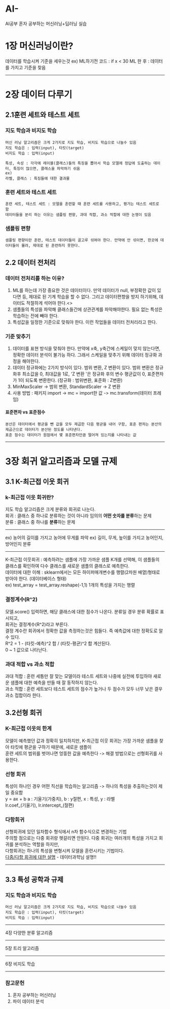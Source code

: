 # AI-
AI공부
혼자 공부하는 머신러닝+딥러닝 실습

# 1장 머신러닝이란?

데이터를 학습시켜 기준을 세우는것 
ex) ML하기전 코드 : if x < 30
    ML 한 후 : 데이터를 가지고 기준을 찾음

***
# 2장 데이터 다루기
## 2.1훈련 세트와 테스트 세트  
### 지도 학습과 비지도 학습
    머신 러닝 알고리즘은 크게 2가지로 지도 학습, 비지도 학습으로 나눌수 있음
    지도 학습은 : 입력(input), 타킷(target) 
    비지도 학습 : 입력(input)
    
    특성, 속성 : 각각에 레이블(클래스)들의 특징을 뽑아서 학습 모델에 정답에 도출하는 데이터, 특징이 많으면, 클래스을 파악하기 쉬움
    ex) 
    라벨, 클래스 : 특징들에 대한 결과물

### 훈련 세트와 테스트 세트
    훈련 세트, 테스트 세트 : 모델을 훈련할 때 훈련 세트를 사용하고, 평가는 테스트 세트로 함
    데이터들을 분리 하는 이유는 샘플링 편향, 과대 적합, 과소 적합에 대한 논쟁이 있음   
### 샘플링 편향
    샘플링 편향이란 훈련, 테스트 데이터들이 골고루 섞여야 한다. 만약에 안 섞이면, 한곳에 데이터들이 몰려, 제대로 된 훈련하지 못한다.
    
## 2.2 데이터 전처리
    
### 데이터 전처리를 하는 이유?
1. ML를 하는데 가장 중요한 것은 데이터이다. 만약 데이터가 null, 부정확한 값이 있다면 등, 제대로 된 기계 학습을 할 수 없다. 그리고 데이터편향을 방지 하기위해, 데이터도 적절하게 석어야 한다.<>
2. 샘플들의 특성을 파악해 클래스들간에 상관관계를 파악해야한다. 필요 없는 특성은 학습하는 전에 빼야 한다.
3. 특성값을 일정한 기준으로 맞춰야 한다. 이런 작업들을 데이터 전처리라고 한다.

### 기준 맞추기
1. 데이터를 표현 방식을 맞춰야 한다. 만약에 x축, y축간에 스케일이 맞지 않는다면, 정확한 데이터 분석이 불가능 하다. 그래서 스케일을 맞추기 위해 데이터 정규화 과정을 해야한다.
2. 데이터 정규화에는 2가지 방식이 있다. 범위 변환, Z 변환이 있다. 범위 변환은 정규화후 최소값을 0, 최대값을 1로, 'Z 변환 '은 정규화 후의 변수 평균값이 0, 표준편차가 1이 되도록 변환한다. (정규화 : 범위변환, 표준화 : Z변환)
3. MinMaxScaler -> 범위 변환, StandardScaler -> Z 변환
4. 사용 방법 : 패키지 import -> mc = import한 값 -> mc.transform(데이터 프레임)
#### 표준편차 vs 표준점수
    분산은 데이터에서 평균을 뺀 값을 모두 제곱한 다음 평균을 내어 구함, 표준 편차는 분산의 제곱근으로 데이터가 분산된 정도를 나타낸다.
    표준 점수는 데이터가 원점에서 몇 표준편차만큼 떨어져 있는지를 나타내는 값
        
***
# 3장 회귀 알고리즘과 모델 규제
## 3.1 K-최근접 이웃 회귀
### k-최근접 이웃 회귀란?
지도 학습 알고리즘은 크게 분류와 회귀로 나눈다.<br>
회귀 : 클래스 중 하나로 분류하는 것이 아니라 임의의 **어떤 숫자를 분류**하는 문제<br>
분류 : 클래스 중 하나를 **분류**하는 문제<hr>
    ex) 농어의 길이를 가지고 농어에 무게를 파악
    ex) 길이, 무게, 높이를 가지고 농어인지, 방어인지 분류
<hr>
    K-최근접 이웃회귀 : 예측하려는 샘플에 가장 가까운 샘플 K개를 선택해, 이 샘플들의 클래스를 확인하여 다수 클래스를 새로운 샘플의 클래스로 예측한다.<br>
    데이터에 대한 이해 : sklearn에서는 모든 하이퍼매개변수를 행렬(2차원 배열)형태로 받아야 한다. (데이터베이스 형태)<br>
    ex) test_array = test_array.reshape(-1,1) 1개의 특성을 가지는 행렬

### 결정계수(R^2)
 모델.score() 입력하면, 해당 클래스에 대한 점수가 나온다. 분류일 경우 분류 확률로 표시되고,<br> 
 회귀는 결정계수(R^2)라고 부른다.<br>
 결정 계수란 회귀에서 정확한 값을 측정하는것은 힘들다. 즉 예측값에 대한 정확도로 알 수 있다.<br>
 R^2 = 1 - (타킷-예측)^2 합 / (타킷-평균)^2 합 계산된다. <br>
 0 ~ 1 값으로 나타난다.
### 과대 적합 vs 과소 적합
과대 적합 : 훈련 세틍만 잘 맞는 모델이라 테스트 세트와 나중에 실전에 투입하야 새로운 샘플에 대한 예측을 만들 때 잘 동작하지 않는다.<br>
과소 적합 : 훈련 세트보다 테스트 세트의 점수가 높거나 두 점수가 모두 너무 낮은 결우 과소 접합이라 한다.


## 3.2선형 회귀
### K-최근접 이웃의 한계
모델이 예측했던 값과 정확히 일치하지만, K-최근접 이웃 회귀는 가장 가까운 샘플을 찾아 타킷에 평균을 구하기 때문에, 새로운 샘플이<br>
훈련 세트의 범위를 벗어나면 엉뚱한 값을 예측한다 -> 해결 방법으로는 선형회귀를 사용한다.

### 선형 회귀
특성이 하나인 경우 어떤 직선을 학습하는 알고리즘 -> 하나의 특성을 추출하는것이 제일 중요함<br>
y = ax + b 
a : 기울기(가중치), b : y절편, x : 특성, y : 라벨<br>
lr.coef_(기울기), lr.intercept_(절편)
### 다항회귀

선형회귀에 있던 일차함수 형식에서 n차 함수식으로 변경하는 기법<br>
주의할 점으로는 다중 회귀랑 헷갈리면 안된다. 다중 회귀는 여러개의 특성을 가지고 회귀를 분석하는 역할을 하지만, <br>
다항회귀는 하나의 특성을 변형시켜 모델을 훈련시키는 기법이다.<br>
[다중/다항 회귀에 대한 설명](https://dodonam.tistory.com/236) - 데이터과학님 설명!!
***

## 3.3 특성 공학과 규제
### 지도 학습과 비지도 학습
    머신 러닝 알고리즘은 크게 2가지로 지도 학습, 비지도 학습으로 나눌수 있음
    지도 학습은 : 입력(input), 타킷(target) 
    비지도 학습 : 입력(input)
 
 
***
4장 다양한 분류 알고리즘
***
5장 트리 알고리즘
***
6장 비지도 학습
***
### 참고문헌
1. 혼자 공부하는 머신러닝
2. 파이 데이터 분석
